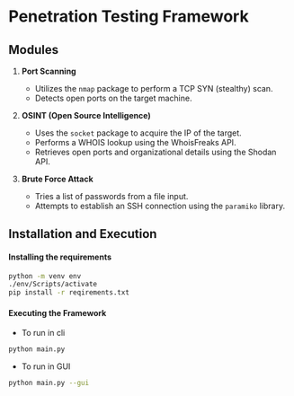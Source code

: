 # Penetration Testing Framework
## **Modules**

1. **Port Scanning**  
   - Utilizes the `nmap` package to perform a TCP SYN (stealthy) scan.  
   - Detects open ports on the target machine.

2. **OSINT (Open Source Intelligence)**  
   - Uses the `socket` package to acquire the IP of the target.  
   - Performs a WHOIS lookup using the WhoisFreaks API.  
   - Retrieves open ports and organizational details using the Shodan API.

3. **Brute Force Attack**  
   - Tries a list of passwords from a file input.  
   - Attempts to establish an SSH connection using the `paramiko` library.

## Installation and Execution
#### Installing the requirements
```bash
python -m venv env
./env/Scripts/activate
pip install -r reqirements.txt
```
#### Executing the Framework
- To run in cli
```bash
python main.py
```

- To run in GUI
```bash
python main.py --gui
```
